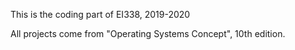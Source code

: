 This is the coding part of EI338, 2019-2020

All projects come from "Operating Systems Concept", 10th edition. 
